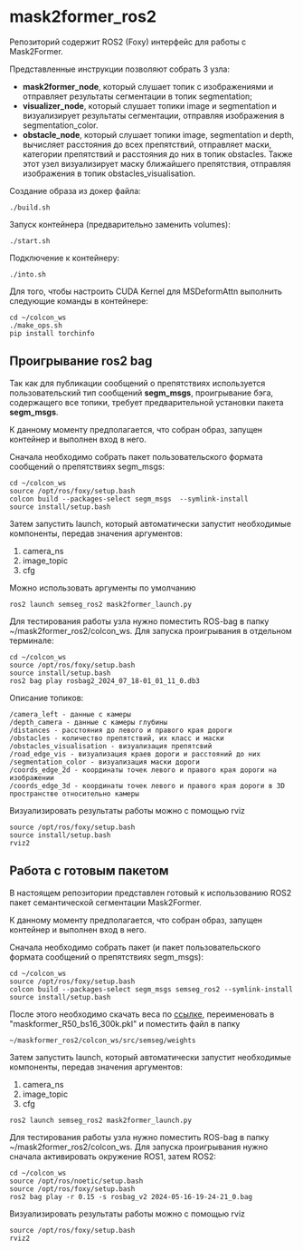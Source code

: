 # mask2former_ros2

Репозиторий содержит ROS2 (Foxy) интерфейс для работы с Mask2Former.

Представленные инструкции позволяют собрать 3 узла:

- __mask2former_node__, который слушает топик с изображениями и отправляет результаты сегментации в топик segmentation;
- __visualizer_node__, который слушает топики image и segmentation и визуализирует результаты сегментации, отправляя изображения в segmentation_color.
- __obstacle_node__, который слушает топики image, segmentation и depth,  вычисляет расстояния до всех препятствий, отправляет маски, категории препятствий и расстояния до них в топик obstacles. Также этот узел визуализирует маску ближайшего препятствия, отправляя изображения в топик obstacles_visualisation.

Создание образа из докер файла:
```
./build.sh
```

Запуск контейнера (предварительно заменить volumes):
```
./start.sh
```

Подключение к контейнеру:
```
./into.sh
```
Для того, чтобы настроить CUDA Kernel для MSDeformAttn выполнить следующие команды в контейнере:
```
cd ~/colcon_ws
./make_ops.sh
pip install torchinfo
```

## Проигрывание ros2 bag

Так как для публикации сообщений о препятствиях используется пользовательский тип сообщений __segm_msgs__, проигрывание бэга, содержащего все топики, требует предварительной установки пакета __segm_msgs__.

К данному моменту предполагается, что собран образ, запущен контейнер и выполнен вход в него.

Сначала необходимо собрать пакет пользовательского формата сообщений о препятствиях segm_msgs:

```
cd ~/colcon_ws
source /opt/ros/foxy/setup.bash
colcon build --packages-select segm_msgs  --symlink-install
source install/setup.bash 
```

Затем запустить launch, который автоматически запустит необходимые компоненты, передав значения аргументов:
1. camera_ns
2. image_topic
3. cfg

Можно использовать аргументы по умолчанию
```
ros2 launch semseg_ros2 mask2former_launch.py
```
Для тестирования работы узла нужно поместить ROS-bag в папку ~/mask2former_ros2/colcon_ws.
Для запуска проигрывания в отдельном терминале:
```
cd ~/colcon_ws
source /opt/ros/foxy/setup.bash
source install/setup.bash 
ros2 bag play rosbag2_2024_07_18-01_01_11_0.db3
```
<!-- ros2 bag play -r 0.07 -s rosbag_v2 camera_2023-06-30-08-58-37_2.bag -->
Описание топиков:
```
/camera_left - данные с камеры
/depth_camera - данные с камеры глубины
/distances - расстояния до левого и правого края дороги
/obstacles - количество препятствий, их класс и маски
/obstacles_visualisation - визуализация препятсвий
/road_edge_vis - визуализация краев дороги и расстояний до них
/segmentation_color - визуализация маски дороги
/coords_edge_2d - координаты точек левого и правого края дороги на изображении 
/coords_edge_3d - координаты точек левого и правого края дороги в 3D пространстве относительно камеры
```
Визуализировать результаты работы можно с помощью rviz
```
source /opt/ros/foxy/setup.bash
source install/setup.bash 
rviz2
```

## Работа с готовым пакетом

В настоящем репозитории представлен готовый к использованию ROS2 пакет семантической сегментации Mask2Former.

К данному моменту предполагается, что собран образ, запущен контейнер и выполнен вход в него.

Сначала необходимо собрать пакет (и пакет пользовательского формата сообщений о препятствиях segm_msgs):

```
cd ~/colcon_ws
source /opt/ros/foxy/setup.bash
colcon build --packages-select segm_msgs semseg_ros2 --symlink-install
source install/setup.bash 
```
После этого необходимо скачать веса по [ссылке](https://dl.fbaipublicfiles.com/maskformer/mask2former/mapillary_vistas/semantic/maskformer_R50_bs16_300k/model_final_6c66d0.pkl), переименовать в "maskformer_R50_bs16_300k.pkl" и поместить файл в папку 
```
~/maskformer_ros2/colcon_ws/src/semseg/weights
```
<!-- Затем нужно открыть конфигурационный файл, который расположен
```
~/oneformer_ros2/colcon_ws/src/semseg/weights/valid/swin/oneformer_swin_large_sem_seg_bs4_640k.yaml
```
и изменить название файла с весами (раскомментировать одну из строк):
```
  # WEIGHTS: /home/docker_oneformer_ros2/colcon_ws/src/semseg/weights/train1723_steps260k.pth
  # WEIGHTS: /home/docker_oneformer_ros2/colcon_ws/src/semseg/weights/train1723_steps210k.pth
```
-->
Затем запустить launch, который автоматически запустит необходимые компоненты, передав значения аргументов:
1. camera_ns
2. image_topic
3. cfg
```
ros2 launch semseg_ros2 mask2former_launch.py
```
Для тестирования работы узла нужно поместить ROS-bag в папку ~/mask2former_ros2/colcon_ws.
Для запуска проигрывания нужно сначала активировать окружение ROS1, затем ROS2:
```
cd ~/colcon_ws
source /opt/ros/noetic/setup.bash
source /opt/ros/foxy/setup.bash
ros2 bag play -r 0.15 -s rosbag_v2 2024-05-16-19-24-21_0.bag
```
<!-- ros2 bag play -r 0.07 -s rosbag_v2 camera_2023-06-30-08-58-37_2.bag -->

Визуализировать результаты работы можно с помощью rviz
```
source /opt/ros/foxy/setup.bash
rviz2
```
